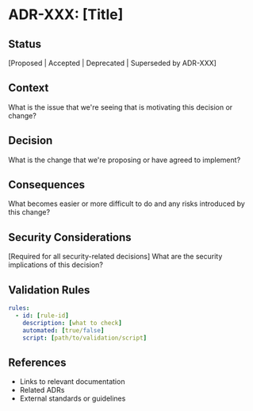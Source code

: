 # ADR-XXX: [Title]

## Status
[Proposed | Accepted | Deprecated | Superseded by ADR-XXX]

## Context
What is the issue that we're seeing that is motivating this decision or change?

## Decision
What is the change that we're proposing or have agreed to implement?

## Consequences
What becomes easier or more difficult to do and any risks introduced by this change?

## Security Considerations
[Required for all security-related decisions]
What are the security implications of this decision?

## Validation Rules
```yaml
rules:
  - id: [rule-id]
    description: [what to check]
    automated: [true/false]  
    script: [path/to/validation/script]
```

## References
- Links to relevant documentation
- Related ADRs
- External standards or guidelines